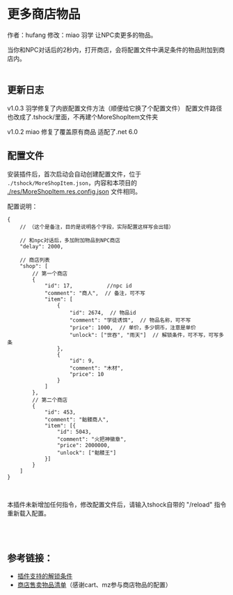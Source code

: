 # 更多商店物品
作者：hufang
修改：miao 羽学
让NPC卖更多的物品。<br>

当你和NPC对话后的2秒内，打开商店，会将配置文件中满足条件的物品附加到商店内。<br><br>



## 更新日志
v1.0.3
羽学修复了内嵌配置文件方法（顺便给它换了个配置文件）
配置文件路径也改成了.tshock/里面，不再建个MoreShopItem文件夹

v1.0.2
miao 修复了覆盖原有商品 适配了.net 6.0


## 配置文件
安装插件后，首次启动会自动创建配置文件，位于 `./tshock/MoreShopItem.json`，内容和本项目的 [./res/MoreShopItem.res.config.json](./res/MoreShopItem.res.config.json) 文件相同。<br>

配置说明：

```jsonc
{
    // （这个是备注，目的是说明各个字段，实际配置这样写会出错）

    // 和npc对话后，多加附加物品到NPC商店
    "delay": 2000,

    // 商店列表
    "shop": [
        // 第一个商店
        {
            "id": 17,           //npc id
            "comment": "商人",  // 备注，可不写
            "item": [
                {
                    "id": 2674,  // 物品id
                    "comment": "学徒诱饵",  // 物品名称，可不写
                    "price": 1000,  // 单价，多少铜币，注意是单价
                    "unlock": ["世吞", "雨天"]  // 解锁条件，可不写，可写多条
                },
                {
                    "id": 9,
                    "comment": "木材",
                    "price": 10
                }
            ]
        },
        // 第二个商店
        {
            "id": 453,
            "comment": "骷髅商人",
            "item": [{
                "id": 5043,
                "comment": "火把神徽章",
                "price": 2000000,
                "unlock": ["骷髅王"]
            }]
        }
    ]
}
```
<br>


本插件未新增加任何指令，修改配置文件后，请输入tshock自带的 "/reload" 指令重新载入配置。

<br>
<br>

## 参考链接：<br>
- [插件支持的解锁条件](https://docs.qq.com/sheet/DTkdNZFVlUmRKZHJI?tab=8ojz5h)
- [商店售卖物品清单](https://docs.qq.com/sheet/DTkdNZFVlUmRKZHJI?tab=BB08J2)（感谢cart、mz参与商店物品的配置）
